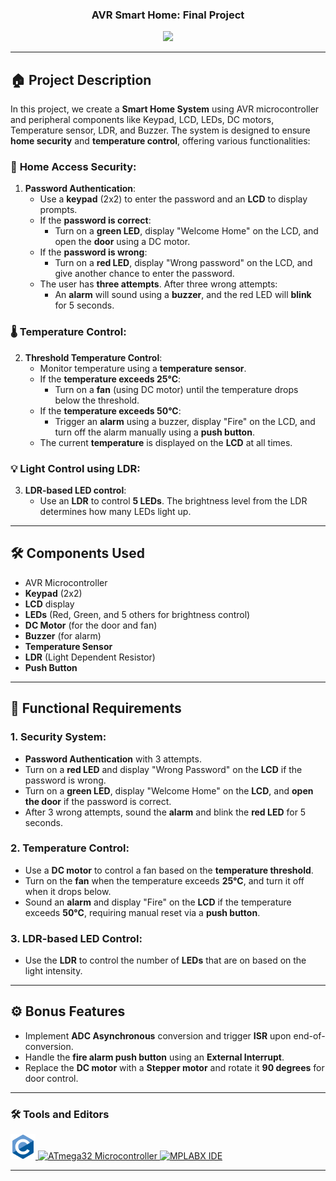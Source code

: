 
<h3 align="center">
  AVR Smart Home: Final Project
 
</h3>

<p align="center">
  <a href="https://github.com/yosefzaher/readme-typing-svg"><img src="https://readme-typing-svg.herokuapp.com/?lines=AVR%20Smart%20Home;Final%20Project&font=Fira%20Code&center=true&width=440&height=45&color=#FFD700&vCenter=true&size=22"></a>
</p>

---

## 🏠 Project Description

In this project, we create a **Smart Home System** using AVR microcontroller and peripheral components like Keypad, LCD, LEDs, DC motors, Temperature sensor, LDR, and Buzzer. The system is designed to ensure **home security** and **temperature control**, offering various functionalities:

### 🚪 **Home Access Security**:
1. **Password Authentication**: 
    - Use a **keypad** (2x2) to enter the password and an **LCD** to display prompts.
    - If the **password is correct**:
      - Turn on a **green LED**, display "Welcome Home" on the LCD, and open the **door** using a DC motor.
    - If the **password is wrong**:
      - Turn on a **red LED**, display "Wrong password" on the LCD, and give another chance to enter the password.
    - The user has **three attempts**. After three wrong attempts:
      - An **alarm** will sound using a **buzzer**, and the red LED will **blink** for 5 seconds.

### 🌡️ **Temperature Control**:
2. **Threshold Temperature Control**: 
    - Monitor temperature using a **temperature sensor**.
    - If the **temperature exceeds 25°C**:
      - Turn on a **fan** (using DC motor) until the temperature drops below the threshold.
    - If the **temperature exceeds 50°C**:
      - Trigger an **alarm** using a buzzer, display "Fire" on the LCD, and turn off the alarm manually using a **push button**.
    - The current **temperature** is displayed on the **LCD** at all times.

### 💡 **Light Control using LDR**:
3. **LDR-based LED control**:
    - Use an **LDR** to control **5 LEDs**. The brightness level from the LDR determines how many LEDs light up.

---

## 🛠️ **Components Used**

- AVR Microcontroller
- **Keypad** (2x2)
- **LCD** display
- **LEDs** (Red, Green, and 5 others for brightness control)
- **DC Motor** (for the door and fan)
- **Buzzer** (for alarm)
- **Temperature Sensor**
- **LDR** (Light Dependent Resistor)
- **Push Button**

---

## 🔧 **Functional Requirements**

### **1. Security System:**
- **Password Authentication** with 3 attempts.
- Turn on a **red LED** and display "Wrong Password" on the **LCD** if the password is wrong.
- Turn on a **green LED**, display "Welcome Home" on the **LCD**, and **open the door** if the password is correct.
- After 3 wrong attempts, sound the **alarm** and blink the **red LED** for 5 seconds.

### **2. Temperature Control:**
- Use a **DC motor** to control a fan based on the **temperature threshold**.
- Turn on the **fan** when the temperature exceeds **25°C**, and turn it off when it drops below.
- Sound an **alarm** and display "Fire" on the **LCD** if the temperature exceeds **50°C**, requiring manual reset via a **push button**.

### **3. LDR-based LED Control:**
- Use the **LDR** to control the number of **LEDs** that are on based on the light intensity.

---

## ⚙️ **Bonus Features**
- Implement **ADC Asynchronous** conversion and trigger **ISR** upon end-of-conversion.
- Handle the **fire alarm push button** using an **External Interrupt**.
- Replace the **DC motor** with a **Stepper motor** and rotate it **90 degrees** for door control.

---

### 🛠 **Tools and Editors**

<p align="left">
  <a href="https://www.cprogramming.com/" target="_blank" rel="noreferrer"> 
    <img src="https://raw.githubusercontent.com/devicons/devicon/master/icons/c/c-original.svg" alt="C Language" width="40" height="40"/> 
  </a>
  <a href="https://www.microchip.com/design-centers/8-bit/microcontrollers" target="_blank" rel="noreferrer"> 
    <img src="[https://www.microchip.com/content/dam/mchp/microchip-logos/standard/microchip-logo.png](https://www.google.com/url?sa=i&url=https%3A%2F%2Fwww.microchip.com%2Fen-us%2Fproduct%2Fatmega32&psig=AOvVaw2XCW5bp3J-yAjyi3OHWX6i&ust=1729252027632000&source=images&cd=vfe&opi=89978449&ved=0CBEQjRxqFwoTCLCP4pfUlYkDFQAAAAAdAAAAABAE)" alt="ATmega32 Microcontroller"](https://www.microchip.com/content/dam/mchp/mrt-dam/ic-images/pdip/40-lead-s2x/ATmega32-S2X-Regular.jpg) width="40" height="40"/> 
  </a> 
  <a href="https://www.microchip.com/mplab/mplab-x-ide" target="_blank" rel="noreferrer"> 
    <img src="https://mplabxpress.microchip.com/assets/images/mplabx-ide.png" alt="MPLABX IDE" width="40" height="40"/>
  </a> 
</p>


---


